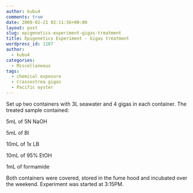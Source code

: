 ```yaml
---
author: kubu4
comments: true
date: 2009-02-21 02:11:56+00:00
layout: post
slug: epigenetics-experiment-gigas-treatment
title: Epigenetics Experiment - Gigas treatment
wordpress_id: 1187
author:
  - kubu4
categories:
  - Miscellaneous
tags:
  - chemical exposure
  - Crassostrea gigas
  - Pacific oyster
---
```


Set up two containers with 3L seawater and 4 gigas in each container. The treated sample contained:

5mL of 5N NaOH

5mL of Bl

10mL of 1x LB

10mL of 95% EtOH

1mL of formamide

Both containers were covered, stored in the fume hood and incubated over the weekend. Experiment was started at 3:15PM.
